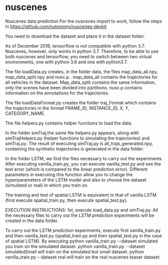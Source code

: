 # nuscenes
Nuscenes data prediction
For the nuscenes import to work, follow the steps in https://github.com/nutonomy/nuscenes-devkit

You need to download the dataset and place it in the dataset folder. 

As of December 2018, tensorflow is not compatible with python 3.7. Nuscenes, however, only works in python 3.7. Therefore, to be able to use both nuscenes and tensorflow, you need to switch between two virtual environments, one with python 3.6 and one with python3.7.

The file loadData.py creates, in the folder data, the files map_data_all.npy, map_data_split.npy and nusc.p . 
map_data_all contains the trajectories for all vehicles in the dataset. Map_data_split contains the same information, only the scenes have been divided into partitions. nusc.p contains information on the annotations for the trajectories.

The file loadDataFormat.py creates the folder traj_Format which contains the trajectories in the format FRAME_ID, INSTANCE_ID, X, Y, CATEGORY_NAME.

The file helpers.py contains helper functions to load the data.

In the folder simTraj,the same file helpers.py appears, along with simTrajHelpers.py (helper functions to simulating the trajectories) and simTraj.py. The result of executing simTraj.py is all_trajs_generated.npy, containing the synthetic trajectories is generated in the data folder.

In the folder LSTM, we find the files necessary to carry out the experiments. After executing vanilla_train.py, you can execute vanilla_test.py and see the test error (which is compared to the linear prediction error). Different parameters in executing this function allow you to change the hyperparameters of the LSTM model and also to choose the dataset (simulated or real) in which you train on. 

The training and test of spatial LSTM is equivalent to that of vanilla LSTM (first execute spatial_train.py, then execute spatial_test.py).

EXECUTION INSTRUCTIONS:
1st, execute load_data.py and simTraj.py. All the necessary files to carry out the LSTM prediction experiments will be created in the data folder.

To carry out the LSTM prediction experiments, execute first vanilla_train.py and then vanilla_test.py (spatial_train.py and then spatial_test.py in the case of spatial LSTM). By executing 
python vanilla_train.py --dataset simulated you train on the simulated dataset. python vanilla_train.py --dataset simulatedSmall will train on the simulated but small dataset. python vanilla_train.py --dataset real will train on 
the real nuscenes teaser dataset.

